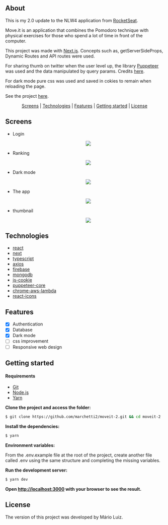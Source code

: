 <h2 id="About">About</h2>

This is my 2.0 update to the NLW4 application from [RocketSeat](https://github.com/rocketseat-education/nlw-04-reactjs).

Move.it is an application that combines the Pomodoro technique with physical exercises for those who spend a lot of time in front of the computer.

This project was made with [Next.js](https://nextjs.org/). Concepts such as, getServerSideProps, Dynamic Routes and API routes were used.

For sharing thumb on twitter when the user level up, the library [Puppeteer](https://pptr.dev) was used and the data manipulated by query params. Credits [here](https://www.youtube.com/watch?v=qvetoR6V5ic).

For dark mode pure css was used and saved in cokies to remain when reloading the page.

See the project [here](https://moveit-2-five.vercel.app).

<p align="center">
 <a href="#screens">Screens</a> | <a href="#technologies">Technologies</a> | <a href="#features">Features</a> | <a href="#started">Getting started</a> | <a href="#license">License</a>
</p>

<h2 id="screens">Screens</h2>

<ul>
  <li>Login
    <p align="center"><img src="https://media.giphy.com/media/LzMSzLOG5oLeHVIH07/giphy.gif"></p>
  </li>
  <li>Ranking
    <p align="center"><img src="https://media.giphy.com/media/2faZbQjLrV8CH4m0jz/giphy.gif"></p>
  </li>
    <li>Dark mode
    <p align="center"><img src="https://media.giphy.com/media/W2uPW5T0eywA4mIl1v/giphy.gif"></p>
  </li>
      <li>The app
    <p align="center"><img src="https://media.giphy.com/media/1fWjshi63Rij7gYwyx/giphy.gif"></p>
  </li>
   </li>
      <li>thumbnail
    <p align="center"><img src="https://i.ibb.co/SRksvTQ/thumb.png"></p>
  </li>
</ul>
 
<h2 id="technologies">Technologies</h2>

- [react](https://reactjs.org)
- [next](https://nextjs.org/)
- [typescript](https://www.typescriptlang.org)
- [axios](https://github.com/axios/axios)
- [firebase](https://firebase.google.com)
- [mongodb](https://www.mongodb.com)
- [js-cookie](https://github.com/js-cookie/js-cookie)
- [puppeteer-core](https://www.npmjs.com/package/puppeteer-core)
- [chrome-aws-lambda](https://github.com/alixaxel/chrome-aws-lambda)
- [react-icons](https://react-icons.github.io/react-icons/)

<h2 id="features">Features</h2>

- [x] Authentication
- [x] Database
- [x] Dark mode
- [ ] css improvement
- [ ] Responsive web design

<h2 id="started">Getting started</h2>

<h4>Requirements</h4>

- [Git](https://git-scm.com) 
- [Node.js](https://nodejs.org/en/) 
- [Yarn](https://classic.yarnpkg.com/)

**Clone the project and access the folder:**
```bash
$ git clone https://github.com/marchetti2/moveit-2.git && cd moveit-2
```

**Install the dependencies:**
```bash
$ yarn
```

**Environment variables:**

From the .env.example file at the root of the project, create another file called .env using the same structure and completing the missing variables.

**Run the development server:**
```bash
$ yarn dev
```
**Open [http://localhost:3000](http://localhost:3000) with your browser to see the result.**

<h2 id="license">License</h2>

The version of this project was developed by Mário Luiz.
